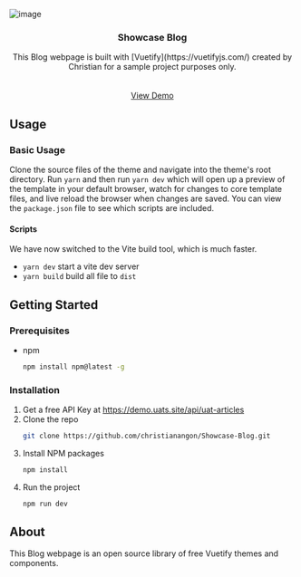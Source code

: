 ![image](https://github.com/christianangon/Showcase-Blog/assets/92027960/a2075704-a944-449e-8e39-843d78115f94)

<div align="center">
<!--   <a href="https://github.com/othneildrew/Best-README-Template">
    <img src="images/logo.png" alt="Logo" width="80" height="80">
  </a> -->

  <h3 align="center">Showcase Blog</h3>

  <p align="center">
    This Blog webpage is built with [Vuetify](https://vuetifyjs.com/) created
by Christian for a sample project purposes only.
    <br />
    <br />
    <br />
    <a href="https://christianangon-showcaseblog.vercel.app/#/">View Demo</a>
  
  </p>
</div>


## Usage

### Basic Usage

Clone the source files of the theme and navigate into the theme's root directory. Run `yarn` and then run `yarn dev`
which will open up a preview of the template in your default browser, watch for changes to core template files, and live
reload the browser when changes are saved. You can view the `package.json` file to see which scripts are included.

#### Scripts
We have now switched to the Vite build tool, which is much faster.

- `yarn dev` start a vite dev server
- `yarn build` build all file to `dist`


<!-- GETTING STARTED -->
## Getting Started

### Prerequisites

* npm
  ```sh
  npm install npm@latest -g
  ```

### Installation

1. Get a free API Key at https://demo.uats.site/api/uat-articles
2. Clone the repo
   ```sh
   git clone https://github.com/christianangon/Showcase-Blog.git
   ```
3. Install NPM packages
   ```sh
   npm install
   ```
4. Run the project
   ```sh
   npm run dev
   ```

## About

This Blog webpage is an open source library of free Vuetify themes and components.
